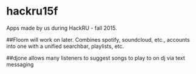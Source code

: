 # hackru15f
Apps made by us during HackRU - fall 2015.

##Floom
will work on later. Combines spotify, soundcloud, etc., accounts into one with a unified searchbar, playlists, etc.

##djone
allows many listeners to suggest songs to play to on dj via text messaging

